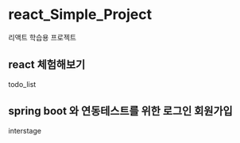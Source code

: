 # react_Simple_Project
리액트 학습용 프로젝트

## react 체험해보기
todo_list

## spring boot 와 연동테스트를 위한 로그인 회원가입
interstage
